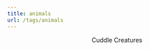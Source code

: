 ```yaml
---
title: animals
url: /tags/animals
---
```


<div align="center">
	<p>
        Cuddle Creatures
	</p>
  
</div>
